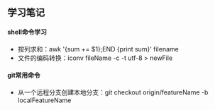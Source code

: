 ## 学习笔记
#### shell命令学习
* 按列求和：awk '{sum += $1};END {print sum}' filename
* 文件的编码转换：iconv fileName -c -t utf-8 > newFile

#### git常用命令
* 从一个远程分支创建本地分支：git checkout origin/featureName -b localFeatureName



